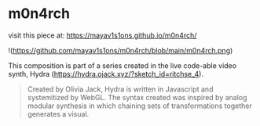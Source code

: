 # m0n4rch

visit this piece at: https://mayav1s1ons.github.io/m0n4rch/

!(https://github.com/mayav1s1ons/m0n4rch/blob/main/m0n4rch.png)

This composition is part of a series created in the live code-able video synth, Hydra (https://hydra.ojack.xyz/?sketch_id=ritchse_4). 

> Created by Olivia Jack, Hydra is written in Javascript and systemitized by WebGL. The syntax created was inspired by analog modular synthesis in which chaining sets of transformations together generates a visual.    
